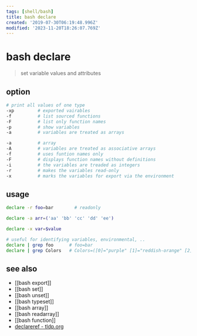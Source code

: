 ```yaml
---
tags: [shell/bash]
title: bash declare
created: '2019-07-30T06:19:48.996Z'
modified: '2023-11-20T18:26:07.769Z'
---
```


# bash declare

> set variable values and attributes

## option

```sh
# print all values of one type
-xp         # exported vairables
-f          # list sourced functions
-F          # list only function names
-p          # show variables
-a          # variables are treated as arrays

-a          # array
-A          # variables are treated as associative arrays
-f          # uses funtion names only
-F          # displays function names without definitions
-i          # the variables are treaded as integers
-r          # makes the variables read-only
-x          # marks the variables for export via the environment
```

## usage

```sh
declare -r foo=bar        # readonly

declare -a arr=('aa' 'bb' 'cc' 'dd' 'ee')

declare -x var=$value

# useful for identifying variables, environmental, ..
declare | grep foo      # foo=bar
declare | grep Colors   # Colors=([0]="purple" [1]="reddish-orange" [2]="light green")
```

## see also

- [[bash export]]
- [[bash set]]
- [[bash unset]]
- [[bash typeset]]
- [[bash array]]
- [[bash readarray]]
- [[bash function]]
- [declareref - tldp.org](http://tldp.org/LDP/abs/html/declareref.html)
